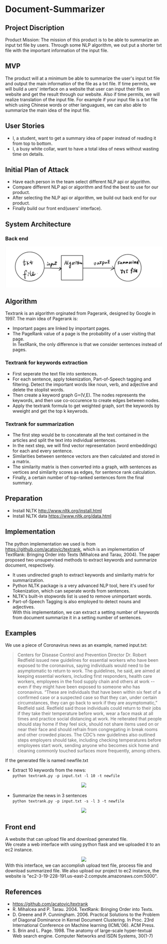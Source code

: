 # Document-Summarizer
## Project Discription
Product Mission: The mission of this product is to be able to summarize an input txt file by users. Through some NLP algorithm, we out put a shorter txt file with the important information of the input file.
## MVP
The product will at a minimum be able to summarize the user's input txt file and output the main information of the file as a txt file. If time permits, we will build a uers' interface on a website that user can input their file on website and get the result through our website. Also if time permits, we will realize translation of the input file. For example if your input file is a txt file which using Chinese words or other languagues, we can also able to summarize the main idea of the input file.
## User Stories
* I, a student, want to get a summary idea of paper instead of reading it from top to bottom.
* I, a busy white collar, want to have a total idea of news without wasting time on details.
## Initial Plan of Attack
* Have each person in the team select different NLP api or algorithm.
* Compare different NLP api or algorithm and find the best to use for our product.
* After selecting the NLP api or algorithm, we build out back end for our product.
* Finally build our front end(users' interface).
## System Architecture
### Back end
<div align=center><img src="https://github.com/ZhaoPeixi627/Document-Summarizer/blob/master/sys.jpg"/></div>  

## Algorithm  
Textrank is an algorithm orginated from Pagerank, designed by Google in 1997. The main idea of Pagerank is:  
* Important pages are linked by important pages.
* The PageRank value of a page is the probability of a user visiting that page.  
In TextRank, the only difference is that we consider sentences instead of pages.
### Textrank for keywords extraction
* First seperate the text file into sentences.
* For each sentence, apply tokenization, Part-of-Speech tagging and filtering. Detect the important words like noun, verb, and adjective and delete the stoplist words.
* Then create a keyword graph G=(V,E). The nodes represents the keywords, and then use co-occurence to create edges between nodes.
* Apply the textrank formula to get weighted graph, sort the keywords by wweight and get the top k keywrods.  
### Textrank for summarization
* The first step would be to concatenate all the text contained in the articles and split the text into individual sentences.
* In the next step, we will find vector representation (word embeddings) for each and every sentence.
* Similarities between sentence vectors are then calculated and stored in a matrix.
* The similarity matrix is then converted into a graph, with sentences as vertices and similarity scores as edges, for sentence rank calculation.
* Finally, a certain number of top-ranked sentences form the final summary.
## Preparation
* Install NLTK http://www.nltk.org/install.html
* Install NLTK data https://www.nltk.org/data.html
## Implementation  
The python implementation we used is from https://github.com/acatovic/textrank, which is an implementation of TextRank: Bringing Order into Texts (Mihalcea and Tarau, 2004). The paper proposed two unsupervised methods to extract keywords and summarize document, respectively.
* It uses undirected graph to extract keywords and similarity matrix for summarization.
* Python NLTK package is a very advanced NLP tool, here it's used for Tokenization, which can seperate words from sentences.
* NLTK's built-in stopwords list is used to remove unimportant words.
* Part-of-Speech Tagging is also employed to detect nouns and adjectives.  
With this implementation, we can extract a setting number of keywords from document summarize it in a setting number of sentences.
## Examples
We use a piece of Coronavirus news as an example, named input.txt:
> Centers for Disease Control and Prevention Director Dr. Robert Redfield issued new guidelines for essential workers who have been exposed to the coronavirus, saying individuals would need to be asymptomatic to return to work. The guidelines, he said, are aimed at keeping essential workers, including first responders, health care workers, employees in the food supply chain and others at work -- even if they might have been exposed to someone who has coronavirus. “These are individuals that have been within six feet of a confirmed case or a suspected case so that they can, under certain circumstances, they can go back to work if they are asymptomatic,” Redfield said. Redfield said those individuals could return to their jobs if they take their temperature before work, wear a face mask at all times and practice social distancing at work. He reiterated that people should stay home if they feel sick, should not share items used on or near their face and should refrain from congregating in break rooms and other crowded places. The CDC’s new guidelines also outlined steps employers should take, including checking temperatures before employees start work, sending anyone who becomes sick home and cleaning commonly touched surfaces more frequently, among others.  

If the generated file is named newfile.txt
* Extract 10 keywords from the news:  
```python textrank.py -p input.txt -l 10 -t newfile```
<div align=center><img src="https://github.com/ZhaoPeixi627/Document-Summarizer/blob/master/test_extract.png"/></div>

* Summarize the news in 3 sentences  
```python textrank.py -p input.txt -s -l 3 -t newfile```
<div align=center><img src="https://github.com/ZhaoPeixi627/Document-Summarizer/blob/master/text_sum.png"/></div>  

## Front end
A website that can upload file and download generated file.  
We create a web interface with using python flask and we uploaded it to an ec2 instance.  
<div align = center><img src="https://github.com/ZhaoPeixi627/Document-Summarizer/blob/master/interface.png"/></div>  
With this interface, we can accomplish upload text file, process file and download summarized file.  
We also upload our project to ec2 instance, the website is  
"ec2-3-19-228-191.us-east-2.compute.amazonaws.com:5000".

## References
* https://github.com/acatovic/textrank
* R. Mihalcea and P. Tarau. 2004. TextRank: Bringing Order into Texts.
* D. Greene and P. Cunningham. 2006. Practical Solutions to the Problem of Diagonal Dominance in Kernel Document Clustering. In Proc. 23rd International Conference on Machine learning (ICML'06). ACM Press.
* S. Brin and L. Page. 1998. The anatomy of large-scale hyper-textual Web search engine. Computer Networks and ISDN Systems, 30(1-7)
